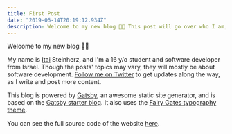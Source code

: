 ```yaml
---
title: First Post
date: "2019-06-14T20:19:12.934Z"
description: Welcome to my new blog 👋🏻 This post will go over who I am, the purpose of this blog and what powers it.
---
```


Welcome to my new blog 👋🏻

My name is [Itai](https://en.wikipedia.org/wiki/Itai) Steinherz, and I'm a 16 y/o student and software developer from Israel. Though the posts' topics may vary, they will mostly be about software development. [Follow me on Twitter](https://twitter.com/itaisteinherz) to get updates along the way, as I write and post more content.

This blog is powered by [Gatsby](https://github.com/gatsbyjs/gatsby), an awesome static site generator, and is based on the [Gatsby starter blog](https://github.com/gatsbyjs/gatsby-starter-blog). It also uses the [Fairy Gates typography theme](https://github.com/KyleAMathews/typography.js/tree/master/packages/typography-theme-fairy-gates).

You can see the full source code of the website [here](https://github.com/itaisteinherz/netoani.com).
